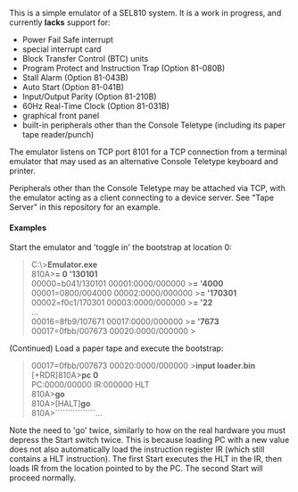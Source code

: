 This is a simple emulator of a SEL810 system.  It is a work in progress, and currently **lacks** support for:
* Power Fail Safe interrupt
* special interrupt card
* Block Transfer Control (BTC) units
* Program Protect and Instruction Trap (Option 81-080B)
* Stall Alarm (Option 81-043B)
* Auto Start (Option 81-041B)
* Input/Output Parity (Option 81-210B)
* 60Hz Real-Time Clock (Option 81-031B)
* graphical front panel
* built-in peripherals other than the Console Teletype (including its paper tape reader/punch)

The emulator listens on TCP port 8101 for a TCP connection from a terminal
emulator that may used as an alternative Console Teletype keyboard and printer.

Peripherals other than the Console Teletype may be attached via TCP, with the
emulator acting as a client connecting to a device server.  See "Tape Server"
in this repository for an example.

#### Examples
Start the emulator and 'toggle in' the bootstrap at location 0:
> C:\\>**Emulator.exe**  
> 810A>**= 0 '130101**  
> 00000=b041/130101  00001:0000/000000  >**= '4000**  
> 00001=0800/004000  00002:0000/000000  >**= '170301**  
> 00002=f0c1/170301  00003:0000/000000  >**= '22**  
> ...  
> 00016=8fb9/107671  00017:0000/000000  >**= '7673**  
> 00017=0fbb/007673  00020:0000/000000  >  

(Continued) Load a paper tape and execute the bootstrap:
> 00017=0fbb/007673  00020:0000/000000  >**input loader.bin**  
> [+RDR]810A>**pc 0**  
> PC:0000/00000  IR:000000  HLT  
> 810A>**go**  
> 810A>[HALT]**go**  
> 810A>````````````````...  

Note the need to 'go' twice, similarly to how on the real hardware you must depress the Start switch twice.  This is because loading PC with a new value does not also automatically load the instruction register IR (which still contains a HLT instruction).  The first Start executes the HLT in the IR, then loads IR from the location pointed to by the PC.  The second Start will proceed normally.
